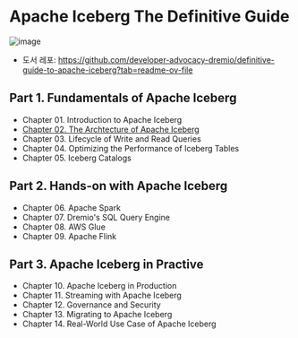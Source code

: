 
# Apache Iceberg The Definitive Guide

![image](https://github.com/user-attachments/assets/5c380408-49fb-4438-b815-ccd5c87c1814)

* 도서 레포: https://github.com/developer-advocacy-dremio/definitive-guide-to-apache-iceberg?tab=readme-ov-file

## Part 1. Fundamentals of Apache Iceberg
* Chapter 01. Introduction to Apache Iceberg
* [Chapter 02. The Archtecture of Apache Iceberg](ch02.md)
* Chapter 03. Lifecycle of Write and Read Queries
* Chapter 04. Optimizing the Performance of Iceberg Tables
* Chapter 05. Iceberg Catalogs

## Part 2. Hands-on with Apache Iceberg
* Chapter 06. Apache Spark
* Chapter 07. Dremio's SQL Query Engine
* Chapter 08. AWS Glue
* Chapter 09. Apache Flink


## Part 3. Apache Iceberg in Practive
* Chapter 10. Apache Iceberg in Production
* Chapter 11. Streaming with Apache Iceberg
* Chapter 12. Governance and Security
* Chapter 13. Migrating to Apache Iceberg
* Chapter 14. Real-World Use Case of Apache Iceberg

